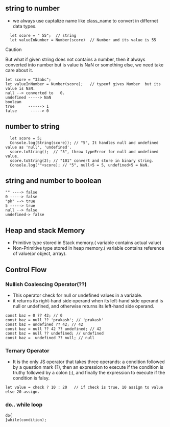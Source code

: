 ## string to number
+ we always use captalize name like class_name to convert in differnet data types. 
```
  let score = " 55";  // string
  let valueInNumber = Number(score)  // Number and its value is 55
```
>[!CAUTION]
>But what if given string does not contains a number, then it always converted into number but is value is NaN or something else, we need take care about it.
  ```
  let score = "33abc";
  let valueInNumber = Number(score);   // typeof gives Number  but its value is NaN.
  null --> converted to   0.
  undefined -----> NaN
  boolean
  true      ------> 1
  false      -----> 0
  ```
## number to string
```
  let score = 5;
  Console.log(String(score)); // "5", It handles null and undefined value as 'null', 'undefined'.
  score.toString();  // "5", throw typeError for null and undefined value.
  score.toString(2); // "101" convert and store in binary string.
  Console.log(""+score); // "5", null+5 = 5, undefined+5 = NaN.
```
## string and number to boolean
```
"" ----> false
0 -----> false
"pk" --> true
5 -----> true
null --> false
undefined-> false
```

## Heap and stack Memory
+ Primitive type stored in Stack memory.( variable contains actual value)
+ Non-Primitive type stored in heap memory.( variable contains reference of value(or object, array).

## Control Flow

### Nullish Coalescing Operator(??)
+ This operator check for null or undefined values in a variable.
+ it returns its right-hand side operand when its left-hand side operand is null or undefined, and otherwise returns its left-hand side operand.
```
const baz = 0 ?? 42; // 0
const baz = null ?? 'prakash'; // 'prakash'
const baz = undefined ?? 42; // 42
const baz = null ?? 42 ?? undefined; // 42
const baz = null ?? undefined; // undefined
const baz =  undefined ?? null; // null
```
### Ternary Operator
+ It is the only JS operator that takes three operands: a condition followed by a question mark (?), then an expression to execute if the condition is truthy followed by a colon (:), and finally the expression to execute if the condition is falsy.
```
let value = check ? 10 : 20   // if check is true, 10 assign to value else 20 assign.
```
### do.. while loop
```
do{
}while(condition);
```
